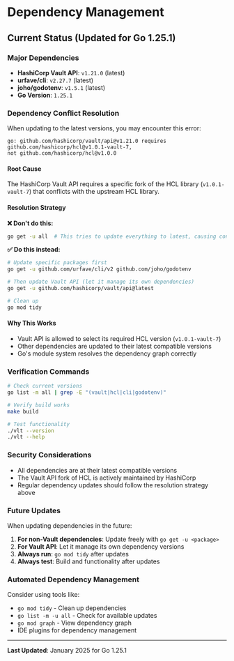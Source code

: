# Dependency Management

## Current Status (Updated for Go 1.25.1)

### Major Dependencies
- **HashiCorp Vault API**: `v1.21.0` (latest)
- **urfave/cli**: `v2.27.7` (latest) 
- **joho/godotenv**: `v1.5.1` (latest)
- **Go Version**: `1.25.1`

### Dependency Conflict Resolution

When updating to the latest versions, you may encounter this error:
```
go: github.com/hashicorp/vault/api@v1.21.0 requires github.com/hashicorp/hcl@v1.0.1-vault-7, 
not github.com/hashicorp/hcl@v1.0.0
```

#### Root Cause
The HashiCorp Vault API requires a specific fork of the HCL library (`v1.0.1-vault-7`) that conflicts with the upstream HCL library.

#### Resolution Strategy

**❌ Don't do this:**
```bash
go get -u all  # This tries to update everything to latest, causing conflicts
```

**✅ Do this instead:**
```bash
# Update specific packages first
go get -u github.com/urfave/cli/v2 github.com/joho/godotenv

# Then update Vault API (let it manage its own dependencies)
go get -u github.com/hashicorp/vault/api@latest

# Clean up
go mod tidy
```

#### Why This Works
- Vault API is allowed to select its required HCL version (`v1.0.1-vault-7`)
- Other dependencies are updated to their latest compatible versions
- Go's module system resolves the dependency graph correctly

### Verification Commands

```bash
# Check current versions
go list -m all | grep -E "(vault|hcl|cli|godotenv)"

# Verify build works
make build

# Test functionality
./vlt --version
./vlt --help
```

### Security Considerations

- All dependencies are at their latest compatible versions
- The Vault API fork of HCL is actively maintained by HashiCorp
- Regular dependency updates should follow the resolution strategy above

### Future Updates

When updating dependencies in the future:

1. **For non-Vault dependencies**: Update freely with `go get -u <package>`
2. **For Vault API**: Let it manage its own dependency versions
3. **Always run**: `go mod tidy` after updates
4. **Always test**: Build and functionality after updates

### Automated Dependency Management

Consider using tools like:
- `go mod tidy` - Clean up dependencies
- `go list -m -u all` - Check for available updates  
- `go mod graph` - View dependency graph
- IDE plugins for dependency management

---

**Last Updated**: January 2025 for Go 1.25.1